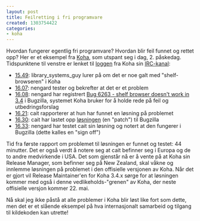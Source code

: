 ```yaml
---
layout: post
title: Feilretting i fri programvare
created: 1303754422
categories:
- koha
---
```

<p>Hvordan fungerer egentlig fri programvare? Hvordan blir feil funnet og rettet opp? Her er et eksempel fra <a href="http://koha-community.org/">Koha</a>, som utspant seg i dag, 2. påskedag. Tidspunktene til venstre er lenket til <a href="http://stats.workbuffer.org/irclog/koha/">loggen</a> fra Koha sin <a href="http://koha-community.org/get-involved/irc/">IRC-kanal</a>:</p>
<ul>
<li><a href="http://stats.workbuffer.org/irclog/koha/2011-04-25#i_652811">15.49</a>: library_systems_guy lurer på om det er noe galt med "shelf-browseren" i Koha</li>
<li><a href="http://stats.workbuffer.org/irclog/koha/2011-04-25#i_652840">16.07</a>: nengard tester og bekrefter at det er et problem</li>
<li><a href="http://stats.workbuffer.org/irclog/koha/2011-04-25#i_652845">16.08</a>: nengard har registrert <a href="http://bugs.koha-community.org/bugzilla3/show_bug.cgi?id=6263">Bug 6263 - shelf browser doesn't work in 3.4</a> i Bugzilla, systemet Koha bruker for å holde rede på feil og utbedringsforslag</li>
<li><a href="http://stats.workbuffer.org/irclog/koha/2011-04-25#i_652851">16.21</a>: cait rapporterer at hun har funnet en løsning på problemet</li>
<li><a href="http://stats.workbuffer.org/irclog/koha/2011-04-25#i_652864">16.30</a>: cait har lastet opp <a href="http://bugs.koha-community.org/bugzilla3/attachment.cgi?id=3998">løsningen</a> (en "patch") til Bugzilla</li>
<li><a href="http://stats.workbuffer.org/irclog/koha/2011-04-25#i_652867">16.33</a>: nengard har testet cait sin løsning og notert at den fungerer i Bugzilla (dette kalles en "sign off")</li>
</ul>
<p>Tid fra første rapport om problemet til løsningen er funnet og testet: 44 minutter. Det er også verdt å notere seg at cait befinner seg i Europa og de to andre medvirkende i USA. Det som gjenstår nå er å vente på at Koha sin Release Manager, som befinner seg på New Zealand, skal våkne og innlemme løsningen på problemet i den offisielle versjonen av Koha. Når det er gjort vil Release Maintainer'en for Koha 3.4.x sørge for at løsningen kommer med også i denne vedlikeholds-"grenen" av Koha, der neste offisielle versjon kommer 22. mai.</p>
<p>Nå skal jeg ikke påstå at alle problemer i Koha blir løst like fort som dette, men det er et slående eksempel på hva internasjonalt samarbeid og tilgang til kildekoden kan utrette!</p>
